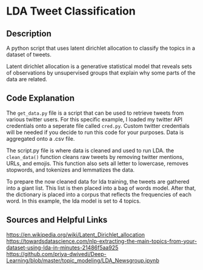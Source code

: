 LDA Tweet Classification
===

Description
---

A python script that uses latent dirichlet allocation to classify the topics in a dataset of tweets. 

Latent dirichlet allocation is a generative statistical model that reveals sets of observations by unsupervised groups that explain why some parts of the data are related.  

Code Explanation
---

The `get_data.py` file is a script that can be used to retrieve tweets from various twitter users. For this specific example, I loaded my twitter API credentials onto a seperate file called `cred.py`. Custom twitter credentials will be needed if you decide to run this code for your purposes. Data is aggregated onto a .csv file. 

The script.py file is where data is cleaned and used to run LDA. the `clean_data()` function cleans raw tweets by removing twitter mentions, URLs, and emojis. This function also sets all letter to lowercase, removes stopwords, and tokenizes and lemmatizes the data.  

To prepare the now cleaned data for lda training, the tweets are gathered into a giant list. This list is then placed into a bag of words model. After that, the dictionary is placed into a corpus that reflects the frequencies of each word. In this example, the lda model is set to 4 topics.



Sources and Helpful Links
---
https://en.wikipedia.org/wiki/Latent_Dirichlet_allocation  
https://towardsdatascience.com/nlp-extracting-the-main-topics-from-your-dataset-using-lda-in-minutes-21486f5aa925  
https://github.com/priya-dwivedi/Deep-Learning/blob/master/topic_modeling/LDA_Newsgroup.ipynb  
